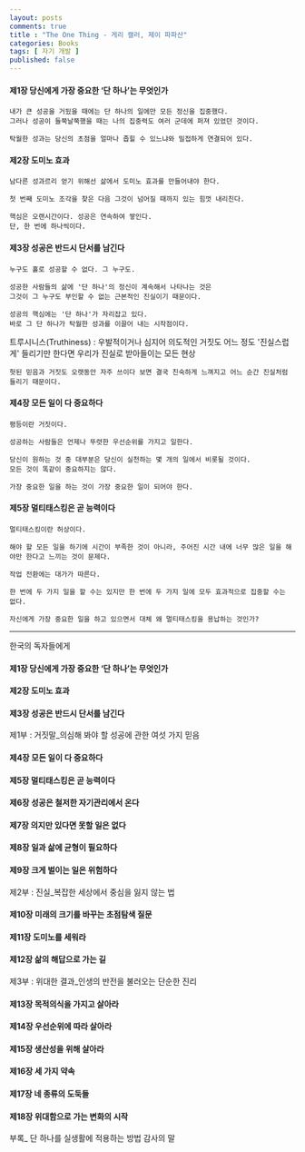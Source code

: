 ```yaml
---
layout: posts
comments: true
title : "The One Thing - 게리 캘러, 제이 파파산"
categories: Books
tags: [ 자기 개발 ]
published: false
---
```


#### 제1장 당신에게 가장 중요한 ‘단 하나’는 무엇인가

```
내가 큰 성공을 거뒸을 때에는 단 하나의 일에만 모든 정신을 집중했다.
그러나 성공이 들쭉날쭉했을 때는 나의 집중력도 여러 군데에 퍼져 있었던 것이다.
```

```
탁월한 성과는 당신의 초점을 얼마나 좁힐 수 있느냐와 밀접하게 연결되어 있다.
```

#### 제2장 도미노 효과

```
남다른 성과르리 얻기 위해선 삶에서 도미노 효과를 만들어내야 한다.
```

```
첫 번째 도미노 조각을 찾은 다음 그것이 넘어질 때까지 있는 힘껏 내리친다.
```

```
핵심은 오랜시간이다. 성공은 연속하여 쌓인다.
단, 한 번에 하나씩이다.
```

#### 제3장 성공은 반드시 단서를 남긴다

```
누구도 홀로 성공할 수 없다. 그 누구도.
```

```
성공한 사람들의 삶에 '단 하나'의 정신이 계속해서 나타나는 것은
그것이 그 누구도 부인할 수 없는 근본적인 진실이기 때문이다.
```

```
성공의 핵심에는 '단 하나'가 자리잡고 있다.
바로 그 단 하나가 탁월한 성과를 이끌어 내는 시작점이다.
```

트루시니스(Truthiness)
 : 우발적이거나 심지어 의도적인 거짓도 어느 정도 '진실스럽게' 들리기만 한다면 우리가 진실로 받아들이는 모든 현상


```
헛된 믿음과 거짓도 오랫동안 자주 쓰이다 보면 결국 친숙하게 느껴지고 어느 순간 진실처럼 들리기 때문이다.
```

#### 제4장 모든 일이 다 중요하다

```
평등이란 거짓이다.
```

```
성공하는 사람들은 언제나 뚜렷한 우선순위를 가지고 일한다.
```

```
당신이 원하는 것 중 대부분은 당신이 실천하는 몇 개의 일에서 비롯될 것이다.
모든 것이 똑같이 중요하지는 않다.
```

```
가장 중요한 일을 하는 것이 가장 중요한 일이 되어야 한다.
```

#### 제5장 멀티태스킹은 곧 능력이다

```
멀티태스킹이란 허상이다.
```

```
해야 할 모든 일을 하기에 시간이 부족한 것이 아니라, 주어진 시간 내에 너무 많은 일을 해야만 한다고 느끼는 것이 문제다.
```

```
작업 전환에는 대가가 따른다.
```

```
한 번에 두 가지 일을 할 수는 있지만 한 번에 두 가지 일에 모두 효과적으로 집중할 수는 없다.
```

```
자신에게 가장 중요한 일을 하고 있으면서 대체 왜 멀티태스킹을 용납하는 것인가?
```


---

한국의 독자들에게

#### 제1장 당신에게 가장 중요한 ‘단 하나’는 무엇인가
#### 제2장 도미노 효과
#### 제3장 성공은 반드시 단서를 남긴다

제1부 : 거짓말_의심해 봐야 할 성공에 관한 여섯 가지 믿음

#### 제4장 모든 일이 다 중요하다
#### 제5장 멀티태스킹은 곧 능력이다
#### 제6장 성공은 철저한 자기관리에서 온다
#### 제7장 의지만 있다면 못할 일은 없다
#### 제8장 일과 삶에 균형이 필요하다
#### 제9장 크게 벌이는 일은 위험하다

제2부 : 진실_복잡한 세상에서 중심을 잃지 않는 법

#### 제10장 미래의 크기를 바꾸는 초점탐색 질문
#### 제11장 도미노를 세워라
#### 제12장 삶의 해답으로 가는 길

제3부 : 위대한 결과_인생의 반전을 불러오는 단순한 진리

#### 제13장 목적의식을 가지고 살아라
#### 제14장 우선순위에 따라 살아라
#### 제15장 생산성을 위해 살아라
#### 제16장 세 가지 약속
#### 제17장 네 종류의 도둑들
#### 제18장 위대함으로 가는 변화의 시작

부록_ 단 하나를 실생활에 적용하는 방법
감사의 말